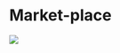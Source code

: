 # Market-place

![ ](https://cdnb.artstation.com/p/assets/images/images/028/994/089/original/nagasoundar-n-carou-1080-1.gif?1596130141)

